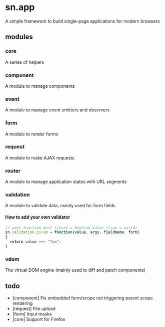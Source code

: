 # sn.app

A simple framework to build single-page applications for modern browsers

## modules

### core

A series of helpers

### component

A module to manage components

### event

A module to manage event emitters and observers

### form

A module to render forms

### request

A module to make AJAX requests 

### router

A module to manage application states with URL segments

### validation

A module to validate data, mainly used for form fields

#### How to add your own validator


```js
// your function must return a boolean value (true = valid)
sn.validation.isTom = function(value, args, fieldName, form)
{
  return value === "Tom";
}
```

### vdom

The virtual DOM engine (mainly used to diff and patch components)

## todo

* [component] Fix embedded form/scope not triggering parent scope rendering
* [request] File upload
* [form] Input masks
* [core] Support for Firefox